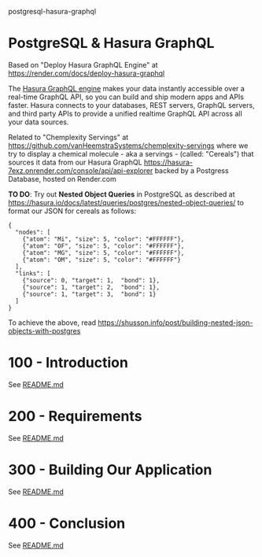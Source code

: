 postgresql-hasura-graphql
# PostgreSQL &amp; Hasura GraphQL

Based on "Deploy Hasura GraphQL Engine" at https://render.com/docs/deploy-hasura-graphql

The [Hasura GraphQL engine](https://hasura.io/docs/latest/graphql/core/index.html) makes your data instantly accessible over a real-time GraphQL API, so you can build and ship modern apps and APIs faster. Hasura connects to your databases, REST servers, GraphQL servers, and third party APIs to provide a unified realtime GraphQL API across all your data sources.

Related to "Chemplexity Servings" at https://github.com/vanHeemstraSystems/chemplexity-servings where we try to display a chemical molecule - aka a servings - (called: "Cereals") that sources it data from our Hasura GraphQL https://hasura-7exz.onrender.com/console/api/api-explorer backed by a Postgress Database, hosted on Render.com 

**TO DO**: Try out **Nested Object Queries** in PostgreSQL as described at https://hasura.io/docs/latest/queries/postgres/nested-object-queries/ to format our JSON for cereals as follows:

```
{
  "nodes": [
    {"atom": "Mi", "size": 5, "color": "#FFFFFF"},
    {"atom": "OF", "size": 5, "color": "#FFFFFF"},
    {"atom": "MG", "size": 5, "color": "#FFFFFF"},
    {"atom": "OM", "size": 5, "color": "#FFFFFF"}
  ],
  "links": [
    {"source": 0, "target": 1,  "bond": 1},
    {"source": 1, "target": 2,  "bond": 1},
    {"source": 1, "target": 3,  "bond": 1}
  ]
}
```

To achieve the above, read https://shusson.info/post/building-nested-json-objects-with-postgres

# 100 - Introduction

See [README.md](./100/README.md)

# 200 - Requirements

See [README.md](./200/README.md)

# 300 - Building Our Application

See [README.md](./300/README.md)

# 400 - Conclusion

See [README.md](./400/README.md)
